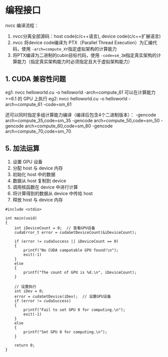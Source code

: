 # 编程接口

nvcc 编译流程：
1. nvcc分离全部源码：host code(c/c++语言), device code(c/c++扩展语言)
2. nvcc 将device code编译为 PTX（Parallel Thread Execution）为汇编代码，使用 `-arch=compute_XY`指定虚拟架构的计算能力
3. 将PTX编译为二进制的cubin目标代码，使用 `-code=sm_ZW`指定真实架构的计算能力（指定真实架构能力时必须指定且大于虚拟架构能力）


## 1. CUDA 兼容性问题
eg1: nvcc helloworld.cu -o helloworld -arch=compute_61
可以在计算能力 >=6.1 的 GPU 上执行
eg2: nvcc helloworld.cu -o helloworld -arch=compute_61 -code=sm_61

还可以同时指定多组计算能力编译（编译后包含4个二进制版本）：
   -gencode arch=compute_35,code=sm_35
   -gencode arch=compute_50,code=sm_50
   -gencode arch=compute_60,code=sm_60
   -gencode arch=compute_70,code=sm_70






## 5. 加法运算
1. 设置 GPU 设备
2. 分配 host 与 device 内存
3. 初始化 host 中的数据
4. 数据从 host 复制到 device
5. 调用核函数在 device 中进行计算
6. 将计算得到的数据从 device 中传给 host
7. 释放 host 与 device 内存

```cuda
#include <stdio>

int main(void)
{
    int iDeviceCount = 0;  // 查看GPU设备
    cudaError_t error = cudaGetDeviceCount(&iDeviceCount);
    
    if (error != cudaSuccess || iDeviceCount == 0)
    {
        printf("No CUDA campatable GPU found!\n");
        exit(-1)
    }
    else
    {
        printf("The count of GPU is %d.\n", iDeviceCount);
    }
    
    // 设置执行
    int iDev = 0;
    error = cudaSetDevice(iDev);  // 设置GPU设备
    if (error != cudaSuccess)
    {
        printf("Fail to set GPU 0 for computing.\n");
        exit(-1)
    }
    else
    {
        printf("Set GPU 0 for computing.\n");
    }
    
    return 0;
}
```